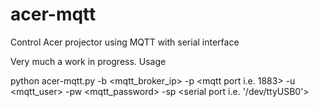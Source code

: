 # acer-mqtt
Control Acer projector using MQTT with serial interface

Very much a work in progress. Usage

python acer-mqtt.py -b <mqtt_broker_ip> -p <mqtt port i.e. 1883> -u <mqtt_user> -pw <mqtt_password> -sp <serial port i.e. '/dev/ttyUSB0'> 
